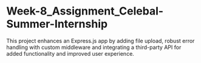 # Week-8_Assignment_Celebal-Summer-Internship
This project enhances an Express.js app by adding file upload, robust error handling with custom middleware and integrating a third-party API for added functionality and improved user experience.
